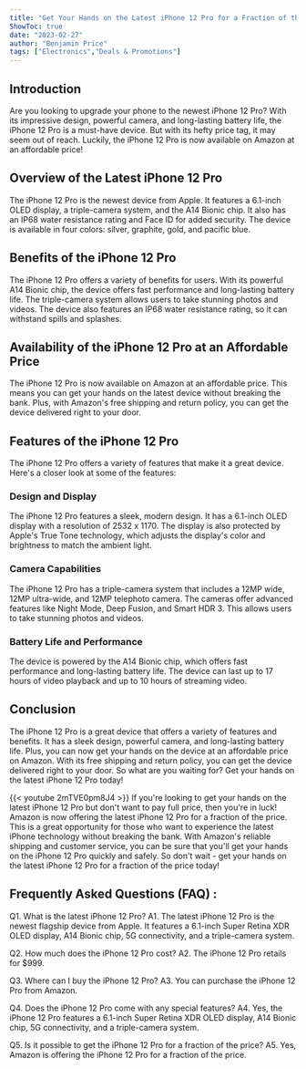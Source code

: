 ```yaml
---
title: "Get Your Hands on the Latest iPhone 12 Pro for a Fraction of the Price - Now on Amazon!"
ShowToc: true 
date: "2023-02-27"
author: "Benjamin Price" 
tags: ["Electronics","Deals & Promotions"]
---
```

## Introduction 
Are you looking to upgrade your phone to the newest iPhone 12 Pro? With its impressive design, powerful camera, and long-lasting battery life, the iPhone 12 Pro is a must-have device. But with its hefty price tag, it may seem out of reach. Luckily, the iPhone 12 Pro is now available on Amazon at an affordable price! 

## Overview of the Latest iPhone 12 Pro
The iPhone 12 Pro is the newest device from Apple. It features a 6.1-inch OLED display, a triple-camera system, and the A14 Bionic chip. It also has an IP68 water resistance rating and Face ID for added security. The device is available in four colors: silver, graphite, gold, and pacific blue. 

## Benefits of the iPhone 12 Pro
The iPhone 12 Pro offers a variety of benefits for users. With its powerful A14 Bionic chip, the device offers fast performance and long-lasting battery life. The triple-camera system allows users to take stunning photos and videos. The device also features an IP68 water resistance rating, so it can withstand spills and splashes. 

## Availability of the iPhone 12 Pro at an Affordable Price
The iPhone 12 Pro is now available on Amazon at an affordable price. This means you can get your hands on the latest device without breaking the bank. Plus, with Amazon's free shipping and return policy, you can get the device delivered right to your door. 

## Features of the iPhone 12 Pro
The iPhone 12 Pro offers a variety of features that make it a great device. Here's a closer look at some of the features: 

### Design and Display 
The iPhone 12 Pro features a sleek, modern design. It has a 6.1-inch OLED display with a resolution of 2532 x 1170. The display is also protected by Apple's True Tone technology, which adjusts the display's color and brightness to match the ambient light. 

### Camera Capabilities 
The iPhone 12 Pro has a triple-camera system that includes a 12MP wide, 12MP ultra-wide, and 12MP telephoto camera. The cameras offer advanced features like Night Mode, Deep Fusion, and Smart HDR 3. This allows users to take stunning photos and videos. 

### Battery Life and Performance 
The device is powered by the A14 Bionic chip, which offers fast performance and long-lasting battery life. The device can last up to 17 hours of video playback and up to 10 hours of streaming video. 

## Conclusion 
The iPhone 12 Pro is a great device that offers a variety of features and benefits. It has a sleek design, powerful camera, and long-lasting battery life. Plus, you can now get your hands on the device at an affordable price on Amazon. With its free shipping and return policy, you can get the device delivered right to your door. So what are you waiting for? Get your hands on the latest iPhone 12 Pro today!

{{< youtube 2mTVE0pm8J4 >}} 
If you're looking to get your hands on the latest iPhone 12 Pro but don't want to pay full price, then you're in luck! Amazon is now offering the latest iPhone 12 Pro for a fraction of the price. This is a great opportunity for those who want to experience the latest iPhone technology without breaking the bank. With Amazon's reliable shipping and customer service, you can be sure that you'll get your hands on the iPhone 12 Pro quickly and safely. So don't wait - get your hands on the latest iPhone 12 Pro for a fraction of the price today!

## Frequently Asked Questions (FAQ) :
Q1. What is the latest iPhone 12 Pro?
A1. The latest iPhone 12 Pro is the newest flagship device from Apple. It features a 6.1-inch Super Retina XDR OLED display, A14 Bionic chip, 5G connectivity, and a triple-camera system. 

Q2. How much does the iPhone 12 Pro cost?
A2. The iPhone 12 Pro retails for $999. 

Q3. Where can I buy the iPhone 12 Pro?
A3. You can purchase the iPhone 12 Pro from Amazon. 

Q4. Does the iPhone 12 Pro come with any special features?
A4. Yes, the iPhone 12 Pro features a 6.1-inch Super Retina XDR OLED display, A14 Bionic chip, 5G connectivity, and a triple-camera system. 

Q5. Is it possible to get the iPhone 12 Pro for a fraction of the price?
A5. Yes, Amazon is offering the iPhone 12 Pro for a fraction of the price.


